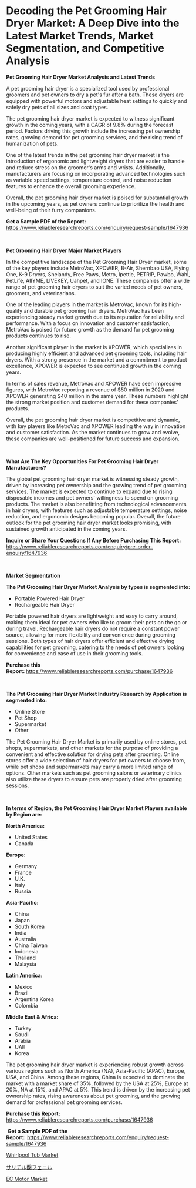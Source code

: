 <p><h1>Decoding the Pet Grooming Hair Dryer Market: A Deep Dive into the Latest Market Trends, Market Segmentation, and Competitive Analysis</h1></p><p><strong>Pet Grooming Hair Dryer Market Analysis and Latest Trends</strong></p>
<p><p>A pet grooming hair dryer is a specialized tool used by professional groomers and pet owners to dry a pet's fur after a bath. These dryers are equipped with powerful motors and adjustable heat settings to quickly and safely dry pets of all sizes and coat types.</p><p>The pet grooming hair dryer market is expected to witness significant growth in the coming years, with a CAGR of 9.8% during the forecast period. Factors driving this growth include the increasing pet ownership rates, growing demand for pet grooming services, and the rising trend of humanization of pets.</p><p>One of the latest trends in the pet grooming hair dryer market is the introduction of ergonomic and lightweight dryers that are easier to handle and reduce stress on the groomer's arms and wrists. Additionally, manufacturers are focusing on incorporating advanced technologies such as variable speed settings, temperature control, and noise reduction features to enhance the overall grooming experience.</p><p>Overall, the pet grooming hair dryer market is poised for substantial growth in the upcoming years, as pet owners continue to prioritize the health and well-being of their furry companions.</p></p>
<p><strong>Get a Sample PDF of the Report:&nbsp;</strong> <a href="https://www.reliableresearchreports.com/enquiry/request-sample/1647936">https://www.reliableresearchreports.com/enquiry/request-sample/1647936</a></p>
<p>&nbsp;</p>
<p><strong>Pet Grooming Hair Dryer Major Market Players</strong></p>
<p><p>In the competitive landscape of the Pet Grooming Hair Dryer market, some of the key players include MetroVac, XPOWER, B-Air, Shernbao USA, Flying One, K-9 Dryers, Shelandy, Free Paws, Metro, Ipettie, PETRIP, Pawbo, Wahl, PetLife, AIIYME, LIVEKEY, Uahpet, and IONE. These companies offer a wide range of pet grooming hair dryers to suit the varied needs of pet owners, groomers, and veterinarians.</p><p>One of the leading players in the market is MetroVac, known for its high-quality and durable pet grooming hair dryers. MetroVac has been experiencing steady market growth due to its reputation for reliability and performance. With a focus on innovation and customer satisfaction, MetroVac is poised for future growth as the demand for pet grooming products continues to rise.</p><p>Another significant player in the market is XPOWER, which specializes in producing highly efficient and advanced pet grooming tools, including hair dryers. With a strong presence in the market and a commitment to product excellence, XPOWER is expected to see continued growth in the coming years.</p><p>In terms of sales revenue, MetroVac and XPOWER have seen impressive figures, with MetroVac reporting a revenue of $50 million in 2020 and XPOWER generating $40 million in the same year. These numbers highlight the strong market position and customer demand for these companies' products.</p><p>Overall, the pet grooming hair dryer market is competitive and dynamic, with key players like MetroVac and XPOWER leading the way in innovation and customer satisfaction. As the market continues to grow and evolve, these companies are well-positioned for future success and expansion.</p></p>
<p>&nbsp;</p>
<p><strong>What Are The Key Opportunities For Pet Grooming Hair Dryer Manufacturers?</strong></p>
<p><p>The global pet grooming hair dryer market is witnessing steady growth, driven by increasing pet ownership and the growing trend of pet grooming services. The market is expected to continue to expand due to rising disposable incomes and pet owners' willingness to spend on grooming products. The market is also benefitting from technological advancements in hair dryers, with features such as adjustable temperature settings, noise reduction, and ergonomic designs becoming popular. Overall, the future outlook for the pet grooming hair dryer market looks promising, with sustained growth anticipated in the coming years.</p></p>
<p><strong>Inquire or Share Your Questions If Any Before Purchasing This Report:</strong> <a href="https://www.reliableresearchreports.com/enquiry/pre-order-enquiry/1647936">https://www.reliableresearchreports.com/enquiry/pre-order-enquiry/1647936</a></p>
<p>&nbsp;</p>
<p><strong>Market Segmentation</strong></p>
<p><strong>The Pet Grooming Hair Dryer Market Analysis by types is segmented into:</strong></p>
<p><ul><li>Portable Powered Hair Dryer</li><li>Rechargeable Hair Dryer</li></ul></p>
<p><p>Portable powered hair dryers are lightweight and easy to carry around, making them ideal for pet owners who like to groom their pets on the go or during travel. Rechargeable hair dryers do not require a constant power source, allowing for more flexibility and convenience during grooming sessions. Both types of hair dryers offer efficient and effective drying capabilities for pet grooming, catering to the needs of pet owners looking for convenience and ease of use in their grooming tools.</p></p>
<p><strong>Purchase this Report:&nbsp;</strong><a href="https://www.reliableresearchreports.com/purchase/1647936">https://www.reliableresearchreports.com/purchase/1647936</a></p>
<p>&nbsp;</p>
<p><strong>The Pet Grooming Hair Dryer Market Industry Research by Application is segmented into:</strong></p>
<p><ul><li>Online Store</li><li>Pet Shop</li><li>Supermarket</li><li>Other</li></ul></p>
<p><p>The Pet Grooming Hair Dryer Market is primarily used by online stores, pet shops, supermarkets, and other markets for the purpose of providing a convenient and effective solution for drying pets after grooming. Online stores offer a wide selection of hair dryers for pet owners to choose from, while pet shops and supermarkets may carry a more limited range of options. Other markets such as pet grooming salons or veterinary clinics also utilize these dryers to ensure pets are properly dried after grooming sessions.</p></p>
<p>&nbsp;</p>
<p><strong>In terms of Region, the Pet Grooming Hair Dryer Market Players available by Region are:</strong></p>
<p>
    <p> <strong> North America: </strong>
        <ul>
            <li>United States</li>
            <li>Canada</li>
        </ul>
        </p> 
    <p> <strong> Europe: </strong>
        <ul>
            <li>Germany</li>
            <li>France</li>
            <li>U.K.</li>
            <li>Italy</li>
            <li>Russia</li>
        </ul>
        </p> 
    <p> <strong> Asia-Pacific: </strong>
        <ul>
            <li>China</li>
            <li>Japan</li>
            <li>South Korea</li>
            <li>India</li>
            <li>Australia</li>
            <li>China Taiwan</li>
            <li>Indonesia</li>
            <li>Thailand</li>
            <li>Malaysia</li>
        </ul>
        </p> 
    <p> <strong> Latin America: </strong>
        <ul>
            <li>Mexico</li>
            <li>Brazil</li>
            <li>Argentina Korea</li>
            <li>Colombia</li>
        </ul>
        </p> 
    <p> <strong> Middle East & Africa: </strong>
        <ul>
            <li>Turkey</li>
            <li>Saudi</li>
            <li>Arabia</li>
            <li>UAE</li>
            <li>Korea</li>
        </ul>
    </p>
    </p>
<p><p>The pet grooming hair dryer market is experiencing robust growth across various regions such as North America (NA), Asia-Pacific (APAC), Europe, USA, and China. Among these regions, China is expected to dominate the market with a market share of 35%, followed by the USA at 25%, Europe at 20%, NA at 15%, and APAC at 5%. This trend is driven by the increasing pet ownership rates, rising awareness about pet grooming, and the growing demand for professional pet grooming services.</p></p>
<p><strong>Purchase this Report: </strong><a href="https://www.reliableresearchreports.com/purchase/1647936">https://www.reliableresearchreports.com/purchase/1647936</a></p>
<p>&nbsp;<strong>Get a Sample PDF of the Report:&nbsp;&nbsp;</strong><a href="https://www.reliableresearchreports.com/enquiry/request-sample/1647936">https://www.reliableresearchreports.com/enquiry/request-sample/1647936</a></p>
<p><strong></strong></p>
<p><p><a href="https://github.com/brentleyjimmiealvaradoz4l1rea/Market-Research-Report-List-1/blob/main/whirlpool-tub-market.md">Whirlpool Tub Market</a></p><p><a href="https://github.com/EstaSprer20231/Market-Research-Report-List-1/blob/main/15792455745.md">サリチル酸フェニル</a></p><p><a href="https://github.com/eeaveuhhh/Market-Research-Report-List-1/blob/main/ec-motor-market.md">EC Motor Market</a></p></p>